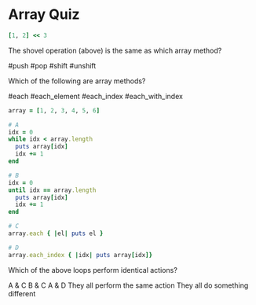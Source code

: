 # Array Quiz

```ruby
[1, 2] << 3
```

<quiz>
  <question>
      <p>The shovel operation (above) is the same as which array method?</p>
      <answer correct>#push</answer>
      <answer>#pop</answer>
      <answer>#shift</answer>
      <answer>#unshift</answer>
  </question>
</quiz>

<quiz>
  <question multiple>
    <p>Which of the following are array methods?</p>
    <answer correct>#each</answer>
    <answer>#each_element</answer>
    <answer correct>#each_index</answer>
    <answer correct>#each_with_index</answer>
  </question>
</quiz>

```ruby
array = [1, 2, 3, 4, 5, 6]

# A
idx = 0
while idx < array.length
  puts array[idx]
  idx += 1
end

# B
idx = 0
until idx == array.length
  puts array[idx]
  idx += 1
end

# C
array.each { |el| puts el }

# D
array.each_index { |idx| puts array[idx]}
```

<quiz>
  <question>
      <p>Which of the above loops perform identical actions?</p>
      <answer>A & C</answer>
      <answer>B & C</answer>
      <answer>A & D</answer>
      <answer correct>They all perform the same action</answer>
      <answer>They all do something different</answer>
  </question>
</quiz>
